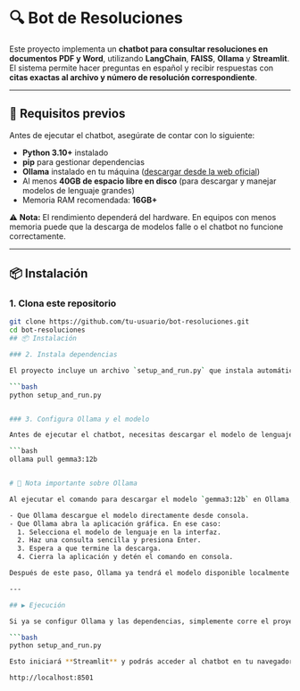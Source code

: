 # 🔍 Bot de Resoluciones  

Este proyecto implementa un **chatbot para consultar resoluciones en documentos PDF y Word**, utilizando **LangChain**, **FAISS**, **Ollama** y **Streamlit**.  
El sistema permite hacer preguntas en español y recibir respuestas con **citas exactas al archivo y número de resolución correspondiente**.  

---

## 🚀 Requisitos previos  

Antes de ejecutar el chatbot, asegúrate de contar con lo siguiente:  

- **Python 3.10+** instalado  
- **pip** para gestionar dependencias  
- **Ollama** instalado en tu máquina ([descargar desde la web oficial](https://ollama.com))  
- Al menos **40GB de espacio libre en disco** (para descargar y manejar modelos de lenguaje grandes)  
- Memoria RAM recomendada: **16GB+**  

⚠️ **Nota:** El rendimiento dependerá del hardware. En equipos con menos memoria puede que la descarga de modelos falle o el chatbot no funcione correctamente.  

---

## 📦 Instalación  

### 1. Clona este repositorio  

```bash
git clone https://github.com/tu-usuario/bot-resoluciones.git
cd bot-resoluciones
## 📦 Instalación

### 2. Instala dependencias

El proyecto incluye un archivo `setup_and_run.py` que instala automáticamente los paquetes de `requirements.txt` y lanza la aplicación:

```bash
python setup_and_run.py


### 3. Configura Ollama y el modelo

Antes de ejecutar el chatbot, necesitas descargar el modelo de lenguaje `gemma3:12b` en Ollama:

```bash
ollama pull gemma3:12b


# 📝 Nota importante sobre Ollama

Al ejecutar el comando para descargar el modelo `gemma3:12b` en Ollama, puede ocurrir:

- Que Ollama descargue el modelo directamente desde consola.  
- Que Ollama abra la aplicación gráfica. En ese caso:
  1. Selecciona el modelo de lenguaje en la interfaz.  
  2. Haz una consulta sencilla y presiona Enter.  
  3. Espera a que termine la descarga.  
  4. Cierra la aplicación y detén el comando en consola.  

Después de este paso, Ollama ya tendrá el modelo disponible localmente.

---

## ▶️ Ejecución

Si ya se configur Ollama y las dependencias, simplemente corre el proyecto:

```bash
python setup_and_run.py

Esto iniciará **Streamlit** y podrás acceder al chatbot en tu navegador en la dirección:

http://localhost:8501

